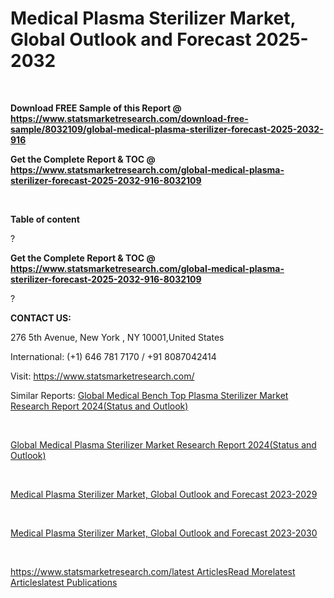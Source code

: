 <h1>Medical Plasma Sterilizer Market, Global Outlook and Forecast 2025-2032</h1><br/><p><strong>Download FREE Sample of this Report @ <a href="https://www.statsmarketresearch.com/download-free-sample/8032109/global-medical-plasma-sterilizer-forecast-2025-2032-916">https://www.statsmarketresearch.com/download-free-sample/8032109/global-medical-plasma-sterilizer-forecast-2025-2032-916</a></strong></p>
 
 
 
 <div><b>Get the Complete Report & TOC @ <a href="https://www.statsmarketresearch.com/global-medical-plasma-sterilizer-forecast-2025-2032-916-8032109">https://www.statsmarketresearch.com/global-medical-plasma-sterilizer-forecast-2025-2032-916-8032109</a></b></div>
 
 
 
 <p><br />
 
 <b>Table of content</b></p>
 
 
 
 <p>? </p>
 
 
 
 <div><b>Get the Complete Report & TOC @ <a href="https://www.statsmarketresearch.com/global-medical-plasma-sterilizer-forecast-2025-2032-916-8032109">https://www.statsmarketresearch.com/global-medical-plasma-sterilizer-forecast-2025-2032-916-8032109</a></b></div>
 
 
 
 <p>? </p>
 
 
 
 <p><b>CONTACT US:</b><br />
 
 276 5th Avenue, New York , NY 10001,United States<br />
 
 International: (+1) 646 781 7170 / +91 8087042414<br />
 
 Visit: <a href="https://www.statsmarketresearch.com/">https://www.statsmarketresearch.com/</a><br />
 
 Similar Reports: <a href="https://www.statsmarketresearch.com/global-medical-plasma-sterilizer-forecast-2025-2032-916-8032109">Global Medical Bench Top Plasma Sterilizer Market Research Report 2024(Status and Outlook)</a><br />
 
 <br />
 
 <a href="https://www.statsmarketresearch.com/global-medical-plasma-sterilizer-forecast-2025-2032-916-8032109">Global Medical Plasma Sterilizer Market Research Report 2024(Status and Outlook)</a><br />
 
 <br />
 
 <a href="https://www.statsmarketresearch.com/global-medical-plasma-sterilizer-forecast-2025-2032-916-8032109">Medical Plasma Sterilizer Market, Global Outlook and Forecast 2023-2029</a><br />
 
 <br />
 
 <a href="https://www.statsmarketresearch.com/global-medical-plasma-sterilizer-forecast-2025-2032-916-8032109">Medical Plasma Sterilizer Market, Global Outlook and Forecast 2023-2030</a><br />
 
 <br />
 
 <a href="https://gyeongbokgung.com">https://www.statsmarketresearch.com/</a><a href="https://hallyeomaritime.com">latest Articles</a><a href="https://jingwansa.com">Read More</a><a href="https://nguoiviet.jp/">latest Articles</a><a href="https://www.intelmarketresearch.com/">latest Publications</a></p>
